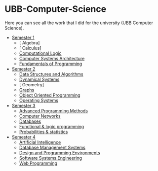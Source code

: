 # UBB-Computer-Science
Here you can see all the work that I did for the university (UBB Computer Science).

* [Semester 1](Semester1/)
    * [ Algebra]
    * [ Calculus]
    * [ Computational Logic](Semester1/Computational%20Logic/)
    * [ Computer Systems Architecture](Semester1/Computer%20Systems%20Architecture/)
    * [ Fundamentals of Programming](Semester1/Fundamentals%20of%20Programming/)
* [Semester 2](Semester2/)
    * [ Data Structures and Algorithms](Semester2/Data%20Structures%20and%20Algorithms/)
    * [ Dynamical Systems](Semester2/Dynamical%20Systems/)
    * [ Geometry]
    * [ Graphs](Semester2/Graphs/)
    * [ Object Oriented Programming](Semester2/Object%20Oriented%20Programming/)
    * [ Operating Systems](Semester2/Operating%20Systems/)
* [Semester 3](Semester3/)
    * [ Advanced Programming Methods](Semester3/Advanced%20Programming%20Methods/)
    * [ Computer Networks](Semester3/Computer%20Networks/)
    * [ Databases](Semester3/Databases/)
    * [ Functional & logic programming](Semester3/Functional%20&%20logic%20programming/)
    * [ Probabilities & statistics](Semester3/Probabilities%20&%20statistics/)
* [Semester 4](Semester4/)
    * [ Artificial Intelligence](Semester4/Artificial%20Intelligence/)
    * [ Database Management Systems](Semester4/Database%20Management%20Systems/)
    * [ Design and Programming Environments](Semester4/Design%20and%20Programming%20Environments/)
    * [ Software Systems Engineering](Semester4/Software%20Systems%20Engineering/)
    * [ Web Programming](Semester4/Web%20Programming/)
